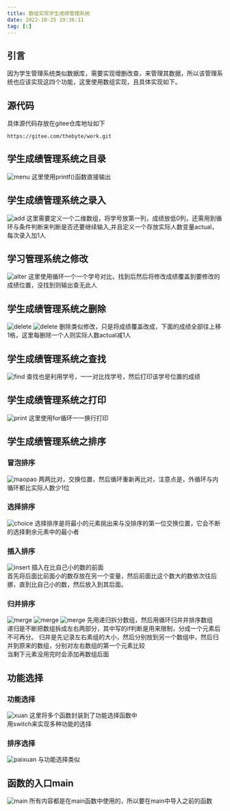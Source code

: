 ```yaml
---
title: 数组实现学生成绩管理系统
date: 2022-10-25 19:36:11
tag: [c]
---
```

## 引言
因为学生管理系统类似数据库，需要实现增删改查，来管理其数据，所以该管理系统也应该实现这四个功能，这里使用数组实现，且具体实现如下。  
## 源代码
具体源代码存放在gitee仓库地址如下  
```
https://gitee.com/thebyte/work.git
```
## 学生成绩管理系统之目录  
![menu](https://blog-alan.oss-cn-hangzhou.aliyuncs.com/c/menu.png)
这里使用printf()函数直接输出  

## 学生成绩管理系统之录入
![add](https://blog-alan.oss-cn-hangzhou.aliyuncs.com/c/add.png)
这里需要定义一个二维数组，将学号放第一列，成绩放低0列，还需用到循环与条件判断来判断是否还要继续输入,并且定义一个存放实际人数变量actual，每次录入加1人  

## 学习管理系统之修改
![alter](https://blog-alan.oss-cn-hangzhou.aliyuncs.com/c/alter.png)
这里使用循环一个一个学号对比，找到后然后将修改成绩覆盖到要修改的成绩位置，没找到则输出查无此人  

## 学生成绩管理系统之删除
![delete](https://blog-alan.oss-cn-hangzhou.aliyuncs.com/c/del.png)
![delete](https://blog-alan.oss-cn-hangzhou.aliyuncs.com/c/del1.png)
删除类似修改，只是将成绩覆盖改成，下面的成绩全部往上移1格，这里每删除一个人则实际人数actual减1人  

## 学生成绩管理系统之查找
![find](https://blog-alan.oss-cn-hangzhou.aliyuncs.com/c/find.png)
查找也是利用学号，一一对比找学号，然后打印该学号位置的成绩  

## 学生成绩管理系统之打印
![print](https://blog-alan.oss-cn-hangzhou.aliyuncs.com/c/pri.png)
这里使用for循环一一换行打印  

## 学生成绩管理系统之排序
### 冒泡排序
![maopao](https://blog-alan.oss-cn-hangzhou.aliyuncs.com/c/maopao.png)
两两比对，交换位置，然后循环重新再比对，注意点是，外循环与内循环都比实际人数少1位  

### 选择排序
![choice](https://blog-alan.oss-cn-hangzhou.aliyuncs.com/c/choice.png)
选择排序是将最小的元素挑出来与没排序的第一位交换位置，它会不断的选择剩余元素中的最小者      

### 插入排序
![insert](https://blog-alan.oss-cn-hangzhou.aliyuncs.com/c/insert.png)
插入在比自己小的数的前面  
首先将后面比前面小的数存放在另一个变量，然后前面比这个数大的数依次往后挪，直到比自己小的数，然后放入到其后面。  
### 归并排序
![merge](https://blog-alan.oss-cn-hangzhou.aliyuncs.com/c/gui1.png)
![merge](https://blog-alan.oss-cn-hangzhou.aliyuncs.com/c/gui2.png)
![merge](https://blog-alan.oss-cn-hangzhou.aliyuncs.com/c/gui3.png)
先用递归拆分数组，然后用循环归并并排序数组  
递归是不断把数组拆成左右两部分，其中写的if判断是用来限制，分成一个元素后不可再分。
归并是先记录左右素组的大小，然后分别放到另一个数组中，然后归并到原来的数组，分别对左右数组的第一个元素比较  
当剩下元素没用完时会添加再数组后面

## 功能选择
### 功能选择
![xuan](https://blog-alan.oss-cn-hangzhou.aliyuncs.com/c/gonn.png)
这里将多个函数封装到了功能选择函数中  
用switch来实现多种功能的选择  

### 排序选择
![paixuan](https://blog-alan.oss-cn-hangzhou.aliyuncs.com/c/paixuan.png)
与功能选择类似  

## 函数的入口main
![main](https://blog-alan.oss-cn-hangzhou.aliyuncs.com/c/main.png)
所有内容都是在main函数中使用的，所以要在main中导入之前的函数